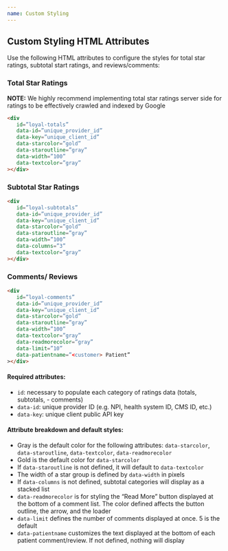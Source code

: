 ```yaml
---
name: Custom Styling
---
```


## Custom Styling HTML Attributes

Use the following HTML attributes to configure the styles for total star ratings, subtotal start ratings, and reviews/comments:


### Total Star Ratings
**NOTE:** We highly recommend implementing total star ratings server side for ratings to be effectively crawled and indexed by Google 


```html
<div 
   id=”loyal-totals” 
   data-id=”unique_provider_id”
   data-key=”unique_client_id”
   data-starcolor=”gold”
   data-staroutline=”gray”
   data-width=”100”
   data-textcolor=”gray”
></div>
```

### Subtotal Star Ratings
```html
<div 
   id=”loyal-subtotals” 
   data-id=”unique_provider_id”
   data-key=”unique_client_id”
   data-starcolor=”gold”
   data-staroutline=”gray”
   data-width=”100”
   data-columns=”3”
   data-textcolor=”gray”
></div>
```

### Comments/ Reviews
```html
<div 
   id=”loyal-comments” 
   data-id=”unique_provider_id”
   data-key=”unique_client_id”
   data-starcolor=”gold”
   data-staroutline=”gray”
   data-width=”100”
   data-textcolor=”gray”
   data-readmorecolor=”gray”
   data-limit=”10”
   data-patientname=”<customer> Patient”
></div>
```

#### Required attributes: 
- `id`: necessary to populate each category of ratings data (totals, subtotals, - comments)
- `data-id`: unique provider ID (e.g. NPI, health system ID, CMS ID, etc.)
- `data-key`: unique client public API key  


#### Attribute breakdown and default styles:
- Gray is the default color for the following attributes: `data-starcolor`, `data-staroutline`, `data-textcolor`, `data-readmorecolor`
- Gold is the default color for `data-starcolor`
- If `data-staroutline` is not defined, it will default to `data-textcolor` 
- The width of a star group is defined by `data-width` in pixels
- If `data-columns` is not defined, subtotal categories will display as a stacked list
- `data-readmorecolor` is for styling the “Read More” button displayed at the bottom of a comment list. The color defined affects the button outline, the arrow, and the loader
- `data-limit` defines the number of comments displayed at once. 5 is the default
- `data-patientname` customizes the text displayed at the bottom of each patient comment/review. If not defined, nothing will display
